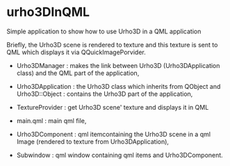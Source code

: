 # urho3DInQML
Simple application to show how to use Urho3D in a QML application

Briefly, the Urho3D scene is rendered to texture and this texture is sent to QML which displays it via QQuickImagePorvider. 

- Urho3DManager : makes the link between Urho3D (Urho3DApplication class) and the QML part of the application,
- Urho3DApplication : the Urho3D class which inherits from QObject and Urho3D::Object : contains the Urho3D part of the application,
- TextureProvider : get Urho3D scene' texture and displays it in QML

- main.qml : main qml file,
- Urho3DComponent : qml itemcontaining the Urho3D scene in a qml Image (rendered to texture from Urho3DApplication),
- Subwindow : qml window containing qml items and Urho3DComponent.
